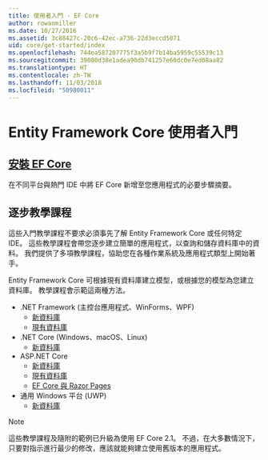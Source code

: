 ```yaml
---
title: 使用者入門 - EF Core
author: rowanmiller
ms.date: 10/27/2016
ms.assetid: 3c88427c-20c6-42ec-a736-22d3eccd5071
uid: core/get-started/index
ms.openlocfilehash: 744ea587207775f3a5b9f7b14ba5959c55539c13
ms.sourcegitcommit: 39080d38e1adea90db741257e60dc0e7ed08aa82
ms.translationtype: HT
ms.contentlocale: zh-TW
ms.lasthandoff: 11/03/2018
ms.locfileid: "50980011"
---
```

# <a name="getting-started-with-entity-framework-core"></a>Entity Framework Core 使用者入門

## <a name="installing-ef-coreinstallindexmd"></a>[安裝 EF Core](install/index.md)

在不同平台與熱門 IDE 中將 EF Core 新增至您應用程式的必要步驟摘要。

## <a name="step-by-step-tutorials"></a>逐步教學課程

這些入門教學課程不要求必須事先了解 Entity Framework Core 或任何特定 IDE。 這些教學課程會帶您逐步建立簡單的應用程式，以查詢和儲存資料庫中的資料。 我們提供了多項教學課程，協助您在各種作業系統及應用程式類型上開始著手。

Entity Framework Core 可根據現有資料庫建立模型，或根據您的模型為您建立資料庫。 教學課程會示範這兩種方法。

* .NET Framework (主控台應用程式、WinForms、WPF)
  * [新資料庫](full-dotnet/new-db.md)
  * [現有資料庫](full-dotnet/existing-db.md)
* .NET Core (Windows、macOS、Linux)
  * [新資料庫](netcore/new-db-sqlite.md)
* ASP.NET Core
  * [新資料庫](aspnetcore/new-db.md)
  * [現有資料庫](aspnetcore/existing-db.md)
  * [EF Core 與 Razor Pages](/aspnet/core/data/ef-rp/intro)
* 通用 Windows 平台 (UWP)
  * [新資料庫](uwp/getting-started.md)

> [!NOTE]  
> 這些教學課程及隨附的範例已升級為使用 EF Core 2.1。 不過，在大多數情況下，只要對指示進行最少的修改，應該就能夠建立使用舊版本的應用程式。 

